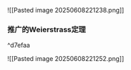 ![[Pasted image 20250608221238.png]]
### 推广的Weierstrass定理

^d7efaa

![[Pasted image 20250608221252.png]]
